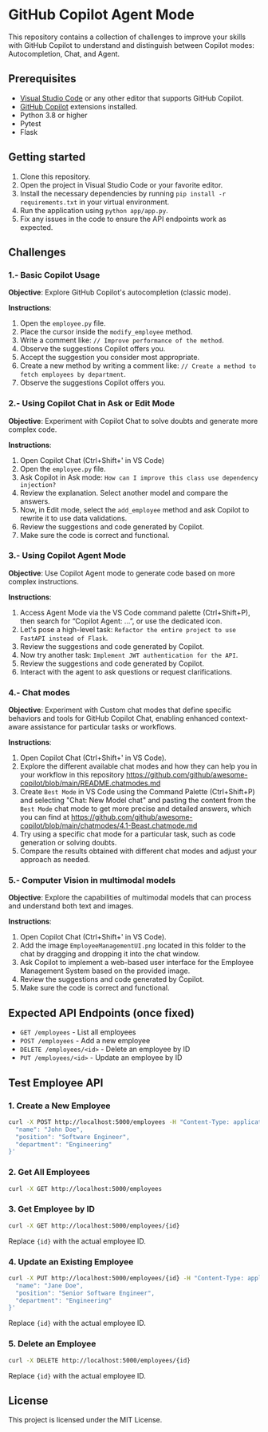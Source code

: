 # GitHub Copilot Agent Mode

This repository contains a collection of challenges to improve your skills with GitHub Copilot to understand and distinguish between Copilot modes: Autocompletion, Chat, and Agent.

## Prerequisites

- [Visual Studio Code](https://code.visualstudio.com/) or any other editor that supports GitHub Copilot.
- [GitHub Copilot](https://copilot.github.com/) extensions installed.
- Python 3.8 or higher
- Pytest
- Flask

## Getting started

1. Clone this repository.
2. Open the project in Visual Studio Code or your favorite editor.
3. Install the necessary dependencies by running `pip install -r requirements.txt` in your virtual environment.
4. Run the application using `python app/app.py`.
5. Fix any issues in the code to ensure the API endpoints work as expected.

## Challenges

### 1.- Basic Copilot Usage

**Objective**: Explore GitHub Copilot's autocompletion (classic mode).

**Instructions**:
1. Open the `employee.py` file.
2. Place the cursor inside the `modify_employee` method.
3. Write a comment like: `// Improve performance of the method`.
4. Observe the suggestions Copilot offers you.
5. Accept the suggestion you consider most appropriate.
6. Create a new method by writing a comment like: `// Create a method to fetch employees by department`.
7. Observe the suggestions Copilot offers you.

### 2.- Using Copilot Chat in Ask or Edit Mode
**Objective**: Experiment with Copilot Chat to solve doubts and generate more complex code.

**Instructions**:
1. Open Copilot Chat (Ctrl+Shift+' in VS Code)
2. Open the `employee.py` file.
3. Ask Copilot in Ask mode: `How can I improve this class use dependency injection?`
4. Review the explanation. Select another model and compare the answers.
5. Now, in Edit mode, select the `add_employee` method and ask Copilot to rewrite it to use data validations.
6. Review the suggestions and code generated by Copilot.
7. Make sure the code is correct and functional.

### 3.- Using Copilot Agent Mode
**Objective**: Use Copilot Agent mode to generate code based on more complex instructions.

**Instructions**:
1. Access Agent Mode via the VS Code command palette (Ctrl+Shift+P), then search for “Copilot Agent: ...”, or use the dedicated icon.
2. Let's pose a high-level task: `Refactor the entire project to use FastAPI instead of Flask`.
3. Review the suggestions and code generated by Copilot.
4. Now try another task: `Implement JWT authentication for the API`.
5. Review the suggestions and code generated by Copilot.
6. Interact with the agent to ask questions or request clarifications.

### 4.- Chat modes
**Objective**: Experiment with Custom chat modes that define specific behaviors and tools for GitHub Copilot Chat, enabling enhanced context-aware assistance for particular tasks or workflows.

**Instructions**:
1. Open Copilot Chat (Ctrl+Shift+' in VS Code).
2. Explore the different available chat modes and how they can help you in your workflow in this repository https://github.com/github/awesome-copilot/blob/main/README.chatmodes.md
4. Create `Best Mode` in VS Code using the Command Palette (Ctrl+Shift+P) and selecting "Chat: New Model chat" and pasting the content from the `Best Mode` chat mode to get more precise and detailed answers, which you can find at https://github.com/github/awesome-copilot/blob/main/chatmodes/4.1-Beast.chatmode.md
5. Try using a specific chat mode for a particular task, such as code generation or solving doubts.
6. Compare the results obtained with different chat modes and adjust your approach as needed.

### 5.- Computer Vision in multimodal models
**Objective**: Explore the capabilities of multimodal models that can process and understand both text and images.

**Instructions**:
1. Open Copilot Chat (Ctrl+Shift+' in VS Code).
2. Add the image `EmployeeManagementUI.png` located in this folder to the chat by dragging and dropping it into the chat window.
3. Ask Copilot to implement a web-based user interface for the Employee Management System based on the provided image.
4. Review the suggestions and code generated by Copilot.
5. Make sure the code is correct and functional.

## Expected API Endpoints (once fixed)

- `GET /employees` - List all employees
- `POST /employees` - Add a new employee
- `DELETE /employees/<id>` - Delete an employee by ID
- `PUT /employees/<id>` - Update an employee by ID


## Test Employee API

### 1. Create a New Employee
```sh
curl -X POST http://localhost:5000/employees -H "Content-Type: application/json" -d '{
  "name": "John Doe",
  "position": "Software Engineer",
  "department": "Engineering"
}'
```

### 2. Get All Employees
```sh
curl -X GET http://localhost:5000/employees
```

### 3. Get Employee by ID
```sh
curl -X GET http://localhost:5000/employees/{id}
```
Replace `{id}` with the actual employee ID.

### 4. Update an Existing Employee
```sh
curl -X PUT http://localhost:5000/employees/{id} -H "Content-Type: application/json" -d '{
  "name": "Jane Doe",
  "position": "Senior Software Engineer", 
  "department": "Engineering"
}'
```
Replace `{id}` with the actual employee ID.

### 5. Delete an Employee
```sh
curl -X DELETE http://localhost:5000/employees/{id}
```
Replace `{id}` with the actual employee ID.

## License

This project is licensed under the MIT License.